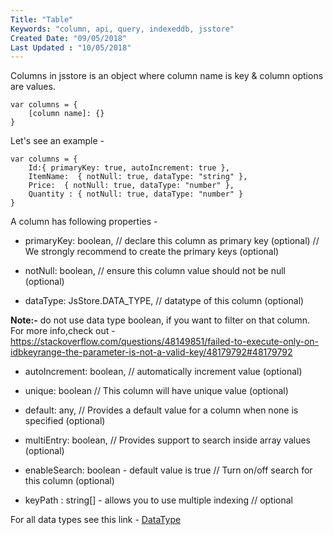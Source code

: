 ```yaml
---
Title: "Table"
Keywords: "column, api, query, indexeddb, jsstore"
Created Date: "09/05/2018"
Last Updated : "10/05/2018"
---
```


Columns in jsstore is an object where column name is key & column options are values.

```
var columns = {
    [column name]: {} 
}
```

Let's see an example - 

```
var columns = {
    Id:{ primaryKey: true, autoIncrement: true },
    ItemName:  { notNull: true, dataType: "string" },
    Price:  { notNull: true, dataType: "number" },
    Quantity : { notNull: true, dataType: "number" }
}
```

A column has following properties -

* primaryKey: boolean, // declare this column as primary key (optional)
    // We strongly recommend to create the primary keys (optional)

* notNull: boolean, // ensure this column value should not be null (optional)

* dataType: JsStore.DATA_TYPE, // datatype of this column (optional)

**Note:-** do not use data type boolean, if you want to filter on that column. For more info,check out - https://stackoverflow.com/questions/48149851/failed-to-execute-only-on-idbkeyrange-the-parameter-is-not-a-valid-key/48179792#48179792

* autoIncrement: boolean, // automatically increment value (optional)

* unique: boolean // This column will have unique value (optional)

* default: any, // Provides a default value for a column when none is specified (optional)

* multiEntry: boolean, // Provides support to search inside array values (optional)

* enableSearch: boolean - default value is true // Turn on/off search for this column (optional)

* keyPath : string[] - allows you to use multiple indexing // optional 

For all data types see this link - [DataType](/tutorial/enums/)
